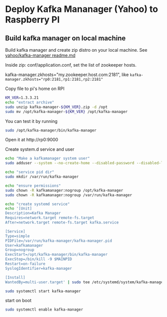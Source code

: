 # Deploy Kafka Mananager (Yahoo) to Raspberry PI

## Build kafka manager on local machine

Build kafka manager and create zip distro on your local machine.
See [yahoo/kafka-manager readme.md](https://github.com/yahoo/kafka-manager)

Inside zip: conf/application.conf, set the list of zookeeper hosts.

kafka-manager.zkhosts="my.zookeeper.host.com:2181", like
`kafka-manager.zkhosts="rp0:2181,rp1:2181,rp2:2181"`


Copy file to pi's home on RPI

```sh
KM_VER=1.3.3.21
echo "extract archive"
sudo unzip kafka-manager-${KM_VER}.zip -d /opt
sudo mv /opt/kafka-manager-${KM_VER} /opt/kafka-manager
```

You can test it by running
```sh
sudo /opt/kafka-manager/bin/kafka-manager

```
Open it at http://rp0:9000

Create system.d service and user

```sh
echo "Make a kafkamanager system user"
sudo adduser --system --no-create-home --disabled-password --disabled-login kafkamanager

echo "service pid dir"
sudo mkdir /var/run/kafka-manager

echo "ensure permissions"
sudo chown -R kafkamanager:nogroup /opt/kafka-manager
sudo chown -R kafkamanager:nogroup /var/run/kafka-manager

echo "create systemd service"
echo '[Unit]
Description=Kafka Manager
Requires=network.target remote-fs.target
After=network.target remote-fs.target kafka.service

[Service]
Type=simple
PIDFile=/var/run/kafka-manager/kafka-manager.pid
User=kafkamanager
Group=nogroup
ExecStart=/opt/kafka-manager/bin/kafka-manager
ExecStop=/bin/kill -9 $MAINPID
Restart=on-failure
SyslogIdentifier=kafka-manager

[Install]
WantedBy=multi-user.target' | sudo tee /etc/systemd/system/kafka-manager.service

```

```sh
sudo systemctl start kafka-manager
```

start on boot
```sh
sudo systemctl enable kafka-manager


```